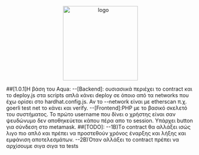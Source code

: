 <p align="center">
    <img width="200" src="Aqua_Frontend/img/AquaLogoTr" alt="logo">
</p>
##[1.0.1]H βάση του Aqua:
    --[Backend]: ουσιασιικά περιέχει το contract και το deploy.js στα scripts απλά κάνει deploy σε όποιο από τα networks που έχω ορίσει στο hardhat.config.js. Αν το --network είναι με etherscan π.χ. goerli test net το κάνει και verify.
    --[Frontend]:PHP με το βασικό σκελετό του συστήματος. Το πρώτο username που δίνει ο χρήστης είναι σαν ψευδώνυμο δεν αποθηκεύεται κάπου πέρα απο το session. Υπάρχει button για σύνδεση στο metamask.
##[TODO]: 
        --1B)Tο contract θα αλλάξει ισώς λιγο πιο απλό και πρέπει να προστεθούν χρόνος έναρξης και λήξης και εμφάνιση αποτελεσμάτων.
        --2B)Όταν αλλάξει το contract πρέπει να αρχίσουμε σιγα σιγα τα tests
        


